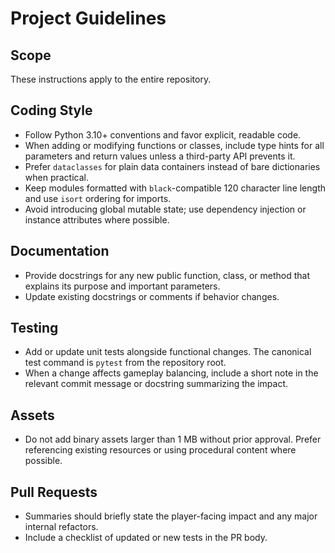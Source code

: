 # Project Guidelines

## Scope
These instructions apply to the entire repository.

## Coding Style
- Follow Python 3.10+ conventions and favor explicit, readable code.
- When adding or modifying functions or classes, include type hints for all parameters and return values unless a third-party API prevents it.
- Prefer `dataclasses` for plain data containers instead of bare dictionaries when practical.
- Keep modules formatted with `black`-compatible 120 character line length and use `isort` ordering for imports.
- Avoid introducing global mutable state; use dependency injection or instance attributes where possible.

## Documentation
- Provide docstrings for any new public function, class, or method that explains its purpose and important parameters.
- Update existing docstrings or comments if behavior changes.

## Testing
- Add or update unit tests alongside functional changes. The canonical test command is `pytest` from the repository root.
- When a change affects gameplay balancing, include a short note in the relevant commit message or docstring summarizing the impact.

## Assets
- Do not add binary assets larger than 1 MB without prior approval. Prefer referencing existing resources or using procedural content where possible.

## Pull Requests
- Summaries should briefly state the player-facing impact and any major internal refactors.
- Include a checklist of updated or new tests in the PR body.

